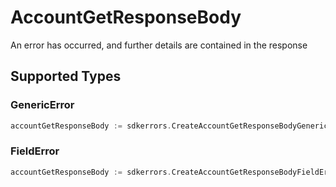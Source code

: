 # AccountGetResponseBody

An error has occurred, and further details are contained in the response


## Supported Types

### GenericError

```go
accountGetResponseBody := sdkerrors.CreateAccountGetResponseBodyGenericError(components.GenericError{/* values here */})
```

### FieldError

```go
accountGetResponseBody := sdkerrors.CreateAccountGetResponseBodyFieldError(components.FieldError{/* values here */})
```

